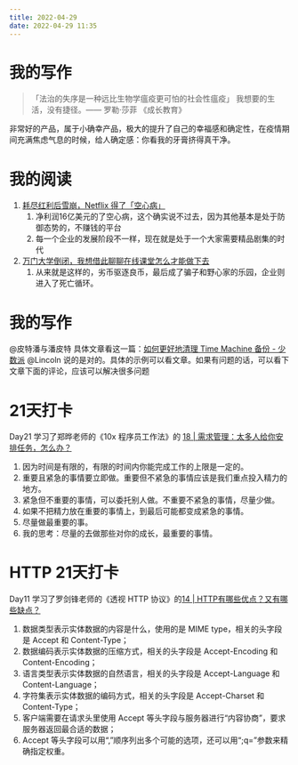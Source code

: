 ```yaml
---
title: 2022-04-29
date: 2022-04-29 11:35
---
```


# 我的写作
> 「法治的失序是一种远比生物学瘟疫更可怕的社会性瘟疫」
> 我想要的生活，没有捷径。—— 罗勒·莎菲 ​​​《成长教育》

非常好的产品，属于小确幸产品，极大的提升了自己的幸福感和确定性，在疫情期间充满焦虑气息的时候，给人确定感：你看我的牙膏挤得真干净。


# 我的阅读
1. [耗尽红利后雪崩，Netflix 得了「空心病」](https://sspai.com/post/72843)
    1. 净利润16亿美元的了空心病，这个确实说不过去，因为其他基本是处于防御态势的，不赚钱的平台
    2. 每一个企业的发展阶段不一样，现在就是处于一个大家需要精品剧集的时代
2. [万门大学倒闭，我想借此聊聊在线课堂怎么才能做下去](https://sspai.com/post/72413)
    1. 从来就是这样的，劣币驱逐良币，最后成了骗子和野心家的乐园，企业则进入了死亡循环。

# 我的写作

@皮特潘与潘皮特 具体文章看这一篇：[如何更好地清理 Time Machine 备份 - 少数派](https://sspai.com/post/59368) @Lincoln 说的是对的。具体的示例可以看文章。如果有问题的话，可以看下文章下面的评论，应该可以解决很多问题

# 21天打卡
Day21
学习了郑晔老师的《10x 程序员工作法》的 [18 | 需求管理：太多人给你安排任务，怎么办？](https://time.geekbang.org/column/article/80428)

1. 因为时间是有限的，有限的时间内你能完成工作的上限是一定的。
2. 重要且紧急的事情要立即做。重要但不紧急的事情应该是我们重点投入精力的地方。
3. 紧急但不重要的事情，可以委托别人做。不重要不紧急的事情，尽量少做。
4. 如果不把精力放在重要的事情上，到最后可能都变成紧急的事情。
5. 尽量做最重要的事。
6. 我的思考：尽量的去做那些对你的成长，最重要的事情。


# HTTP 21天打卡
Day11
学习了罗剑锋老师的《透视 HTTP 协议》的[14 | HTTP有哪些优点？又有哪些缺点？](https://time.geekbang.org/column/article/103746)

1. 数据类型表示实体数据的内容是什么，使用的是 MIME type，相关的头字段是 Accept 和 Content-Type；
2. 数据编码表示实体数据的压缩方式，相关的头字段是 Accept-Encoding 和 Content-Encoding；
3. 语言类型表示实体数据的自然语言，相关的头字段是 Accept-Language 和 Content-Language；
4. 字符集表示实体数据的编码方式，相关的头字段是 Accept-Charset 和 Content-Type；
5. 客户端需要在请求头里使用 Accept 等头字段与服务器进行“内容协商”，要求服务器返回最合适的数据；
6. Accept 等头字段可以用“,”顺序列出多个可能的选项，还可以用“;q=”参数来精确指定权重。